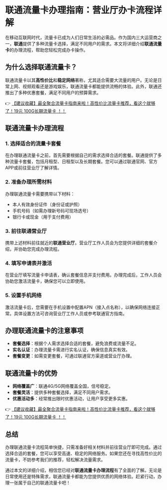 # 联通流量卡办理指南：营业厅办卡流程详解

在移动互联网时代，流量卡已成为人们日常生活的必需品。作为国内三大运营商之一，**联通**提供了多种流量卡选择，满足不同用户的需求。本文将详细介绍**联通流量卡**的办理流程，帮助您轻松完成办卡操作。

## 为什么选择联通流量卡？

联通流量卡以其**高性价比**和**稳定网络**著称，尤其适合需要大流量的用户。无论是日常上网、视频观看还是游戏娱乐，联通流量卡都能提供流畅的体验。此外，联通还推出了多种优惠套餐，满足不同用户的预算需求。

👉 [【建议收藏】最全聚合流量卡指南来啦！高性价比流量卡推荐，看这个就够了！19元 100G长期流量卡 ！！](https://bit.ly/Liuliangka)

## 联通流量卡办理流程

### 1. 选择适合的流量卡套餐
在办理联通流量卡之前，首先需要根据自己的需求选择合适的套餐。联通提供了多种流量卡套餐，包括月租型、日租型以及长期套餐。您可以通过联通官网、官方APP或前往营业厅了解详情。

### 2. 准备办理所需材料
办理联通流量卡需要携带以下材料：
- 本人有效身份证件（身份证或护照）
- 手机号码（如需办理新号码可现场选号）
- 银行卡或现金（用于支付费用）

### 3. 前往联通营业厅
携带上述材料前往就近的**联通营业厅**。营业厅工作人员会为您提供详细的套餐介绍，并协助您完成办理流程。

### 4. 填写申请表并激活
在营业厅填写流量卡申请表，确认套餐信息并支付费用。办理完成后，工作人员会协助您激活流量卡，确保您可以立即使用。

### 5. 设置手机网络
激活流量卡后，您需要在手机设置中配置APN（接入点名称），以确保网络连接正常。具体设置方法可咨询营业厅工作人员或参考联通官方指南。

## 办理联通流量卡的注意事项
- **套餐选择**：根据个人需求选择合适的套餐，避免浪费或流量不足。
- **实名认证**：办理流量卡需进行实名认证，确保信息真实有效。
- **套餐变更**：如需变更套餐，可通过联通官方渠道或营业厅办理。

## 联通流量卡的优势
- **网络覆盖广**：联通4G/5G网络覆盖全国，信号稳定。
- **套餐灵活**：提供多种套餐选择，满足不同用户需求。
- **优惠活动多**：经常推出限时优惠活动，让用户享受更多实惠。

👉 [【建议收藏】最全聚合流量卡指南来啦！高性价比流量卡推荐，看这个就够了！19元 100G长期流量卡 ！！](https://bit.ly/Liuliangka)

## 总结
办理联通流量卡流程简单快捷，只需准备好相关材料并前往营业厅即可完成。通过选择合适的套餐，您可以享受高速、稳定的网络服务。如果您还在寻找高性价比的流量卡，不妨参考我们的推荐，轻松解决流量需求。

通过本文的详细介绍，相信您已经对**联通流量卡办理流程**有了全面的了解。无论是日常使用还是特殊需求，联通流量卡都能为您提供优质的网络体验。赶紧行动，办理一张属于自己的联通流量卡吧！